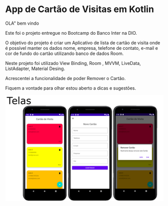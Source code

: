 # App de Cartão de Visitas em Kotlin 

OLA"  bem vindo 

Este foi o projeto entregue no Bootcamp do Banco Inter na DIO.

O objetivo do projeto é criar um Aplicativo de lista de cartão de visita onde é possível manter os dados nome, empresa, telefone de contato, e-mail e cor de fundo do cartão utilizando banco de dados Room.

Neste projeto foi utilizado View Binding, Room , MVVM, LiveData, ListAdapter, Material Desing.

Acrescentei a funcionalidade de poder Remover o Cartão.

Fiquem a vontade para olhar estou aberto  a dicas e sugestões.

<img src="./image/telas.jpg" />